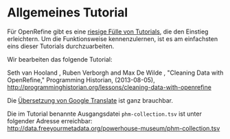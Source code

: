 # Allgemeines Tutorial

Für OpenRefine gibt es eine [riesige Fülle von Tutorials](https://github.com/OpenRefine/OpenRefine/wiki/External-Resources), die den Einstieg erleichtern. Um die Funktionsweise kennenzulernen, ist es am einfachsten eins dieser Tutorials durchzuarbeiten.

Wir bearbeiten das folgende Tutorial:

Seth van Hooland , Ruben Verborgh and Max De Wilde , "Cleaning Data with OpenRefine," Programming Historian, (2013-08-05), http://programminghistorian.org/lessons/cleaning-data-with-openrefine

Die [Übersetzung von Google Translate](https://translate.google.com/translate?hl=de&sl=en&tl=de&u=http%3A%2F%2Fprogramminghistorian.org%2Flessons%2Fcleaning-data-with-openrefine) ist ganz brauchbar.

Die im Tutorial benannte Ausgangsdatei ```phm-collection.tsv``` ist unter folgender Adresse erreichbar: http://data.freeyourmetadata.org/powerhouse-museum/phm-collection.tsv
